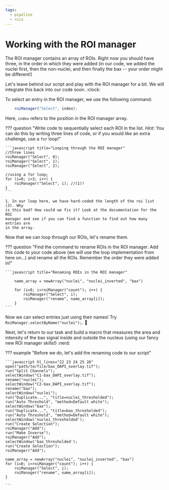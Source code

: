 ```yaml
---
tags:
  - pipeline
  - rois
---
```

# Working with the ROI manager

The ROI manager contains an array of ROIs. Right now you should have three, in
the order in which they were added (in our code, we added the nuclei first,
then the non-nuclei, and then finally the bax -- your order might be different!)

Let's leave behind our script and play with the ROI manager for a bit. We will
integrate this back into our code soon. :clock:

To select an entry in the ROI manager, we use the following command:

```javascript title="Selecting ROIs in the ROI manager"
    roiManager("Select", index);
```

Here, `index` refers to the position in the ROI manager array.

??? question "Write code to sequentially select each ROI in the list. *Hint*: You can do this by writing three lines of code, or if you would like an extra challenge, use a `for` loop!"

    ```javascript title="Looping through the ROI manager"
    //three lines
    roiManager("Select", 0);
    roiManager("Select", 1);
    roiManager("Select", 2);

    //using a for loop;
    for (i=0; i<3; i++) {
        roiManager("Select", i); //(1)!
    }
    ```

    1. In our loop here, we have hard-coded the length of the roi list (3). Why
    is this bad? How could we fix it? Look at the documentation for the ROI
    manager and see if you can find a function to find out how many entries are
    in the array.

Now that we can loop through our ROIs, let's rename them.

??? question "Find the command to rename ROIs in the ROI manager. Add this code to your code above (we will use the loop implementation from here on...) and rename all the ROIs. Remember the order they were added in!"

    ```javascript title="Renaming ROIs in the ROI manager"

        name_array = newArray("nuclei", "nuclei_inverted", "bax")

        for (i=0; i<roiManager("count"); i++) {
            roiManager("Select", i);
            roiManager("rename", name_array[i]);
        }
    ```

Now we can select entries just using their names!
Try `RoiManager.selectByName("nuclei");`. :tada:

Next, let's return to our task and build a macro that measures the area and
intensity of the bax signal inside and outside the nucleus (using our fancy new
ROI manager skills!) :nerd:

??? example "Before we do, let's add the renaming code to our script"

    ```javascript hl_lines="22 23 24 25 26"
    open("path/to/file/bax_DAPI_overlay.tif");
    run("Split Channels");
    selectWindow("C1-bax_DAPI_overlay.tif");
    rename("nuclei");
    selectWindow("C2-bax_DAPI_overlay.tif");
    rename("bax");
    selectWindow("nuclei");
    run("Duplicate...", "title=nuclei_thresholded");
    run("Auto Threshold", "method=Default white");
    selectWindow("bax");
    run("Duplicate...", "title=bax_thresholded");
    run("Auto Threshold", "method=Default white");
    selectWindow('nuclei_thresholded');
    run("Create Selection");
    roiManager("Add");
    run("Make Inverse");
    roiManager("Add");
    selectWindow('bax_thresholded');
    run("Create Selection");
    roiManager("Add");

    name_array = newArray("nuclei", "nuclei_inverted", "bax")
    for (i=0; i<roiManager("count"); i++) {
        roiManager("Select", i);
        roiManager("rename", name_array[i]);
    }

    ```
